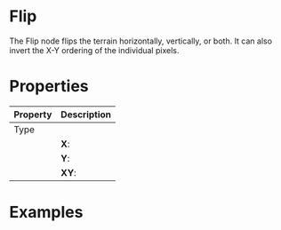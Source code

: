 # Flip



The Flip node flips the terrain horizontally, vertically, or both. It can also invert the X-Y ordering of the individual pixels.



# Properties


| Property | Description| 
| -------- | -----------|
| Type |  |
| | **X**: <desc> |
| | **Y**: <desc> |
| | **XY**: <desc> |




# Examples
